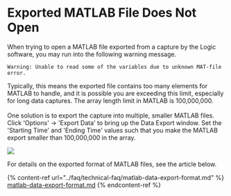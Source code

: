 # Exported MATLAB File Does Not Open

When trying to open a MATLAB file exported from a capture by the Logic software,  you may run into the following warning message.

```
Warning: Unable to read some of the variables due to unknown MAT-file error.
```

Typically, this means the exported file contains too many elements for MATLAB to handle, and it is possible you are exceeding this limit, especially for long data captures. The array length limit in MATLAB is 100,000,000.\
\
One solution is to export the capture into multiple, smaller MATLAB files. Click 'Options' -> 'Export Data' to bring up the Data Export window. Set the 'Starting Time' and 'Ending Time' values such that you make the MATLAB export smaller than 100,000,000 in the array.

![](../.gitbook/assets/2018-10-23\_1302.png)

For details on the exported format of MATLAB files, see the article below.

{% content-ref url="../faq/technical-faq/matlab-data-export-format.md" %}
[matlab-data-export-format.md](../faq/technical-faq/matlab-data-export-format.md)
{% endcontent-ref %}



